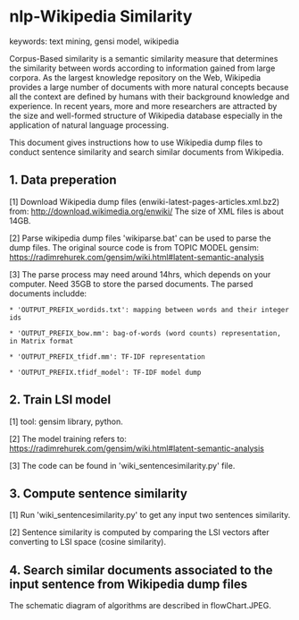 # nlp-Wikipedia Similarity
keywords: text mining, gensi model, wikipedia

  Corpus-Based similarity is a semantic similarity measure that determines the similarity between words according to information gained from large corpora. As the largest knowledge repository on the Web, Wikipedia provides a large number of documents with more natural concepts because all the context are defined by humans with their background knowledge and experience. In recent years, more and more researchers are attracted by the size and well-formed structure of Wikipedia database especially in the application of natural language processing. 

  This document gives instructions how to use Wikipedia dump files to conduct sentence similarity and search similar documents from Wikipedia.

## 1. Data preperation

[1] Download Wikipedia dump files (enwiki-latest-pages-articles.xml.bz2) from:
  	http://download.wikimedia.org/enwiki/ 
    The size of XML files is about 14GB.

[2] Parse wikipedia dump files
    'wikiparse.bat' can be used to parse the dump files.
    The original source code is from TOPIC MODEL gensim: https://radimrehurek.com/gensim/wiki.html#latent-semantic-analysis

[3] The parse process may need around 14hrs, which depends on your computer. Need 35GB to store the parsed documents. The parsed documents includde:

    * 'OUTPUT_PREFIX_wordids.txt': mapping between words and their integer ids
    
    * 'OUTPUT_PREFIX_bow.mm': bag-of-words (word counts) representation, in Matrix format
    
    * 'OUTPUT_PREFIX_tfidf.mm': TF-IDF representation
    
    * 'OUTPUT_PREFIX.tfidf_model': TF-IDF model dump

## 2. Train LSI model

[1] tool: gensim library, python.

[2] The model training refers to: https://radimrehurek.com/gensim/wiki.html#latent-semantic-analysis

[3] The code can be found in 'wiki_sentencesimilarity.py' file.

## 3. Compute sentence similarity

[1] Run 'wiki_sentencesimilarity.py' to get any input two sentences similarity.

[2] Sentence similarity is computed by comparing the LSI vectors after converting to LSI space (cosine similarity).

## 4. Search similar documents associated to the input sentence from Wikipedia dump files

The schematic diagram of algorithms are described in flowChart.JPEG.
